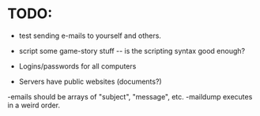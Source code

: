 # TODO:

- test sending e-mails to yourself and others.
- script some game-story stuff -- is the scripting syntax good enough?

- Logins/passwords for all computers
- Servers have public websites (documents?)

-emails should be arrays of "subject", "message", etc.
-maildump executes in a weird order.



